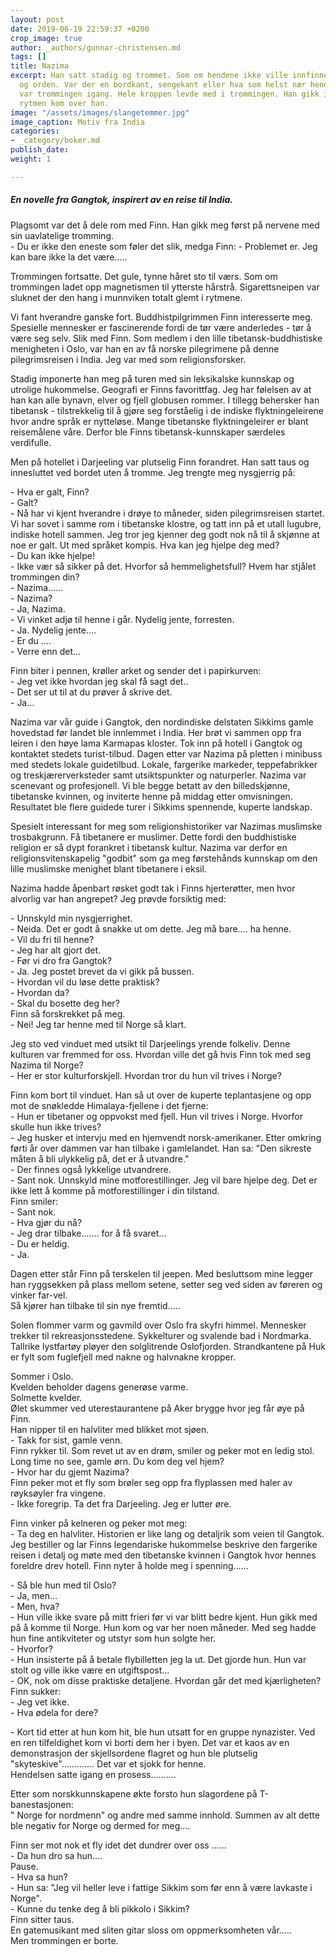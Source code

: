 ```yaml
---
layout: post
date: 2019-06-19 22:59:37 +0200
crop_image: true
author: _authors/gunnar-christensen.md
tags: []
title: Nazima
excerpt: Han satt stadig og trommet. Som om hendene ikke ville innfinne seg med ro
  og orden. Var der en bordkant, sengekant eller hva som helst nær hendene hans så
  var trommingen igang. Hele kroppen levde med i trommingen. Han gikk i trance straks
  rytmen kom over han.
image: "/assets/images/slangetemmer.jpg"
image_caption: Motiv fra India
categories:
- _category/boker.md
publish_date: 
weight: 1

---
```

##### En novelle fra Gangtok, inspirert av en reise til India.

Plagsomt var det å dele rom med Finn. Han gikk meg først på nervene med sin uavlatelige tromming.  
\- Du er ikke den eneste som føler det slik, medga Finn: - Problemet er. Jeg kan bare ikke la det være.....

Trommingen fortsatte. Det gule, tynne håret sto til værs. Som om trommingen ladet opp magnetismen til ytterste hårstrå. Sigarettsneipen var sluknet der den hang i munnviken totalt glemt i rytmene.

Vi fant hverandre ganske fort. Buddhistpilgrimmen Finn interesserte meg. Spesielle mennesker er fascinerende fordi de tør være anderledes - tør å være seg selv. Slik med Finn. Som medlem i den lille tibetansk-buddhistiske menigheten i Oslo, var han en av få norske pilegrimene på denne pilegrimsreisen i India. Jeg var med som religionsforsker.

Stadig imponerte han meg på turen med sin leksikalske kunnskap og utrolige hukommelse. Geografi er Finns favorittfag. Jeg har følelsen av at han kan alle bynavn, elver og fjell globusen rommer. I tillegg behersker han tibetansk - tilstrekkelig til å gjøre seg forståelig i de indiske flyktningeleirene hvor andre språk er nytteløse. Mange tibetanske flyktningeleirer er blant reisemålene våre. Derfor ble Finns tibetansk-kunnskaper særdeles verdifulle.

Men på hotellet i Darjeeling var plutselig Finn forandret. Han satt taus og innesluttet ved bordet uten å tromme. Jeg trengte meg nysgjerrig på:

\- Hva er galt, Finn?  
\- Galt?  
\- Nå har vi kjent hverandre i drøye to måneder, siden pilegrimsreisen startet. Vi har sovet i samme rom i tibetanske klostre, og tatt inn på et utall lugubre, indiske hotell sammen. Jeg tror jeg kjenner deg godt nok nå til å skjønne at noe er galt. Ut med språket kompis. Hva kan jeg hjelpe deg med?  
\- Du kan ikke hjelpe!  
\- Ikke vær så sikker på det. Hvorfor så hemmelighetsfull? Hvem har stjålet trommingen din?  
\- Nazima......  
\- Nazima?  
\- Ja, Nazima.  
\- Vi vinket adjø til henne i går. Nydelig jente, forresten.  
\- Ja. Nydelig jente....  
\- Er du ....  
\- Verre enn det...

Finn biter i pennen, krøller arket og sender det i papirkurven:  
\- Jeg vet ikke hvordan jeg skal få sagt det..  
\- Det ser ut til at du prøver å skrive det.  
\- Ja...

Nazima var vår guide i Gangtok, den nordindiske delstaten Sikkims gamle hovedstad før landet ble innlemmet i India. Her brøt vi sammen opp fra leiren i den høye lama Karmapas kloster. Tok inn på hotell i Gangtok og kontaktet stedets turist-tilbud. Dagen etter var Nazima på pletten i minibuss med stedets lokale guidetilbud. Lokale, fargerike markeder, teppefabrikker og treskjærerverksteder samt utsiktspunkter og naturperler. Nazima var scenevant og profesjonell. Vi ble begge betatt av den billedskjønne, tibetanske kvinnen, og inviterte henne på middag etter omvisningen. Resultatet ble flere guidede turer i Sikkims spennende, kuperte landskap.

Spesielt interessant for meg som religionshistoriker var Nazimas muslimske trosbakgrunn. Få tibetanere er muslimer. Dette fordi den buddhistiske religion er så dypt forankret i tibetansk kultur. Nazima var derfor en religionsvitenskapelig "godbit" som ga meg førstehånds kunnskap om den lille muslimske menighet blant tibetanere i eksil.

Nazima hadde åpenbart røsket godt tak i Finns hjerterøtter, men hvor alvorlig var han angrepet? Jeg prøvde forsiktig med:

\- Unnskyld min nysgjerrighet.  
\- Neida. Det er godt å snakke ut om dette. Jeg må bare.... ha henne.  
\- Vil du fri til henne?  
\- Jeg har alt gjort det.  
\- Før vi dro fra Gangtok?  
\- Ja. Jeg postet brevet da vi gikk på bussen.  
\- Hvordan vil du løse dette praktisk?  
\- Hvordan da?  
\- Skal du bosette deg her?  
Finn så forskrekket på meg.  
\- Nei! Jeg tar henne med til Norge så klart.

Jeg sto ved vinduet med utsikt til Darjeelings yrende folkeliv. Denne kulturen var fremmed for oss. Hvordan ville det gå hvis Finn tok med seg Nazima til Norge?  
\- Her er stor kulturforskjell. Hvordan tror du hun vil trives i Norge?

Finn kom bort til vinduet. Han så ut over de kuperte teplantasjene og opp mot de snøkledde Himalaya-fjellene i det fjerne:  
\- Hun er tibetaner og oppvokst med fjell. Hun vil trives i Norge. Hvorfor skulle hun ikke trives?  
\- Jeg husker et intervju med en hjemvendt norsk-amerikaner. Etter omkring førti år over dammen var han tilbake i gamlelandet. Han sa: "Den sikreste måten å bli ulykkelig på, det er å utvandre."  
\- Der finnes også lykkelige utvandrere.  
\- Sant nok. Unnskyld mine motforestillinger. Jeg vil bare hjelpe deg. Det er ikke lett å komme på motforestillinger i din tilstand.  
Finn smiler:  
\- Sant nok.  
\- Hva gjør du nå?  
\- Jeg drar tilbake....... for å få svaret...  
\- Du er heldig.  
\- Ja.

Dagen etter står Finn på terskelen til jeepen. Med besluttsom mine legger han ryggsekken på plass mellom setene, setter seg ved siden av føreren og vinker far-vel.  
Så kjører han tilbake til sin nye fremtid.....

Solen flommer varm og gavmild over Oslo fra skyfri himmel. Mennesker trekker til rekreasjonsstedene. Sykkelturer og svalende bad i Nordmarka. Tallrike lystfartøy pløyer den solglitrende Oslofjorden. Strandkantene på Huk er fylt som fuglefjell med nakne og halvnakne kropper.

Sommer i Oslo.  
Kvelden beholder dagens generøse varme.  
Solmette kvelder.  
Ølet skummer ved uterestaurantene på Aker brygge hvor jeg får øye på Finn.  
Han nipper til en halvliter med blikket mot sjøen.  
\- Takk for sist, gamle venn.  
Finn rykker til. Som revet ut av en drøm, smiler og peker mot en ledig stol.  
Long time no see, gamle ørn. Du kom deg vel hjem?  
\- Hvor har du gjemt Nazima?  
Finn peker mot et fly som brøler seg opp fra flyplassen med haler av røyksøyler fra vingene.  
\- Ikke foregrip. Ta det fra Darjeeling. Jeg er lutter øre.

Finn vinker på kelneren og peker mot meg:  
\- Ta deg en halvliter. Historien er like lang og detaljrik som veien til Gangtok.  
Jeg bestiller og lar Finns legendariske hukommelse beskrive den fargerike reisen i detalj og møte med den tibetanske kvinnen i Gangtok hvor hennes foreldre drev hotell. Finn nyter å holde meg i spenning......

\- Så ble hun med til Oslo?  
\- Ja, men...  
\- Men, hva?  
\- Hun ville ikke svare på mitt frieri før vi var blitt bedre kjent. Hun gikk med på å komme til Norge. Hun kom og var her noen måneder. Med seg hadde hun fine antikviteter og utstyr som hun solgte her.  
\- Hvorfor?  
\- Hun insisterte på å betale flybilletten jeg la ut. Det gjorde hun. Hun var stolt og ville ikke være en utgiftspost...  
\- OK, nok om disse praktiske detaljene. Hvordan går det med kjærligheten?  
Finn sukker:  
\- Jeg vet ikke.  
\- Hva ødela for dere?

\- Kort tid etter at hun kom hit, ble hun utsatt for en gruppe nynazister. Ved en ren tilfeldighet kom vi borti dem her i byen. Det var et kaos av en demonstrasjon der skjellsordene flagret og hun ble plutselig "skyteskive"............. Det var et sjokk for henne.  
Hendelsen satte igang en prosess..........

Etter som norskkunnskapene økte forsto hun slagordene på T-banestasjonen:  
" Norge for nordmenn" og andre med samme innhold. Summen av alt dette ble negativ for Norge og dermed for meg....

Finn ser mot nok et fly idet det dundrer over oss ......  
\- Da hun dro sa hun....  
Pause.  
\- Hva sa hun?  
\- Hun sa: "Jeg vil heller leve i fattige Sikkim som før enn å være lavkaste i Norge".  
\- Kunne du tenke deg å bli pikkolo i Sikkim?  
Finn sitter taus.  
En gatemusikant med sliten gitar sloss om oppmerksomheten vår.....  
Men trommingen er borte.